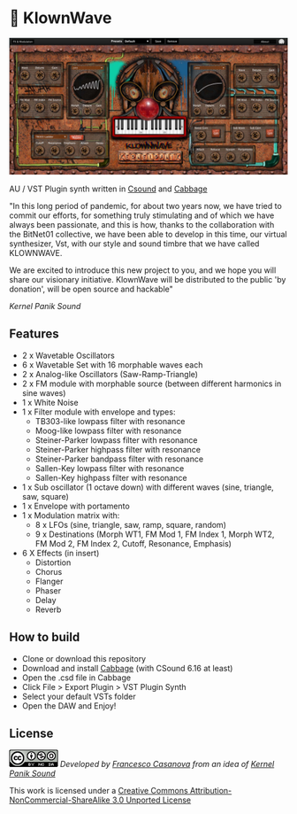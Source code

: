 # 👾 KlownWave

![plot](/img/img0.jpg)

AU / VST Plugin synth written in [Csound](https://csound.com/) and [Cabbage](https://cabbageaudio.com/)

"In this long period of pandemic, for about two years now, we have tried to commit our efforts, for something truly stimulating and of which 
we have always been passionate, and this is how, thanks to the collaboration with the BitNet01 collective, we have been able to develop in this
time, our virtual synthesizer, Vst, with our style and sound timbre that we have called KLOWNWAVE.

We are excited to introduce this new project to you, and we hope you will share our visionary initiative.
KlownWave will be distributed to the public 'by donation', will be open source and hackable"

*Kernel Panik Sound*

## Features
- 2 x Wavetable Oscillators 
- 6 x Wavetable Set with 16 morphable waves each 
- 2 x Analog-like Oscillators (Saw-Ramp-Triangle)
- 2 x FM module with morphable source (between different harmonics in sine waves)
- 1 x White Noise
- 1 x Filter module with envelope and types:
  - TB303-like lowpass filter with resonance
  - Moog-like lowpass filter with resonance
  - Steiner-Parker lowpass filter with resonance
  - Steiner-Parker highpass filter with resonance
  - Steiner-Parker bandpass filter with resonance
  - Sallen-Key lowpass filter with resonance
  - Sallen-Key highpass filter with resonance
- 1 x Sub oscillator (1 octave down) with different waves (sine, triangle, saw, square)
- 1 x Envelope with portamento
- 1 x Modulation matrix with:
  - 8 x LFOs (sine, triangle, saw, ramp, square, random)
  - 9 x Destinations (Morph WT1, FM Mod 1, FM Index 1, Morph WT2, FM Mod 2, FM Index 2, Cutoff, Resonance, Emphasis)
- 6 X Effects (in insert)
  - Distortion
  - Chorus
  - Flanger
  - Phaser
  - Delay
  - Reverb

## How to build
- Clone or download this repository
- Download and install [Cabbage](https://cabbageaudio.com/download/) (with CSound 6.16 at least)
- Open the .csd file in Cabbage
- Click File > Export Plugin > VST Plugin Synth
- Select your default VSTs folder
- Open the DAW and Enjoy!

## License
![plot](/img/cc.png)
*Developed by [Francesco Casanova](https://cipp0.github.io/) from an idea of [Kernel Panik Sound](https://www.facebook.com/kernelpaniksound)*

This work is licensed under a [Creative Commons Attribution-NonCommercial-ShareAlike 3.0 Unported License](https://creativecommons.org/licenses/by-nc-sa/3.0/)



